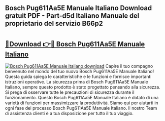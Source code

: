 ## Bosch Pug611Aa5E Manuale Italiano Download gratuit PDF - Part-d5d Italiano Manuale del proprietario del servizio B66p2

# <h2><a href="http://dfgjw9.blite.top/?on=Bosch+Pug611Aa5E+Manuale+Italiano">🔗Download 👉🔴 Bosch Pug611Aa5E Manuale Italiano</a></h2>

[![Bosch Pug611Aa5E Manuale Italiano download](https://i.imgur.com/lujVjoI.png)](http://dfgjw9.blite.top/?on=Bosch+Pug611Aa5E+Manuale+Italiano)
Capire il tuo compagno benvenuto nel mondo del tuo nuovo Bosch Pug611Aa5E Manuale Italiano! Questa guida spiega le caratteristiche e le funzioni e fornisce importanti istruzioni operative. La sicurezza prima di Bosch Pug611Aa5E Manuale Italiano, sempre questo prodotto è stato progettato pensando alla sicurezza. Si prega di osservare tutte le precauzioni di sicurezza durante il funzionamento. Questo Bosch Pug611Aa5E Manuale Italiano è dotato di una varietà di funzioni per massimizzare la produttività. Siamo qui per aiutarti in ogni fase del processo Bosch Pug611Aa5E Manuale Italiano. Il nostro Team di assistenza clienti è a tua disposizione per tutto il tuo viaggio.
